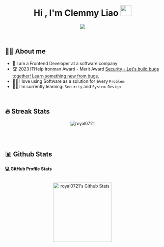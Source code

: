 <h1 align="center">Hi , I'm Clemmy Liao <img src="https://media.giphy.com/media/hvRJCLFzcasrR4ia7z/giphy.gif" width="35"></h1>
<p align="center">
  <a href="https://github.com/DenverCoder1/readme-typing-svg"><img src="https://readme-typing-svg.herokuapp.com?lines=Full-Stack+Developer;Always%20learning%20new%20things&center=true&width=500&height=50"></a>
</p>

<br>

## :sassy_woman:  About me
- :school: I am a Frontend Developer at a software company 
- :trophy: 2023 ITHelp Ironman Award - Merit Award [Security - Let's build bugs together! Learn something new from bugs.](https://ithelp.ithome.com.tw/users/20107197/ironman/6822)
- :technologist: I love using Software as a solution for every `Problem`
- :student: I’m currently learning: `Security` and `System Design`

<br>

## 🔥 Streak Stats
<p align="center"><img src="https://github-readme-streak-stats.herokuapp.com/?user=royal0721&theme=algolia" alt="royal0721" /></p>

<br>
<br>


## 📊 Github Stats



  <summary><b>💻 GitHub Profile Stats</b></summary>
  <br/>
  <p align="center">
    <a href="https://github.com/royal0721/github-readme-stats"><img alt="royal0721's Github Stats" src="https://github-readme-stats.vercel.app/api?username=royal0721&show_icons=true&count_private=true&theme=algolia" height="192px"/></a>
<br/>



